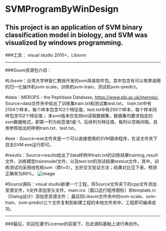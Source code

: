 # SVMProgramByWinDesign
This project is an application of SVM binary classification model in biology, and SVM was visualized by windows programming.
----------------------------------------------------------------------------------------------------------------------------
###工具：
visual studio 2010+、Libsvm

----------------------------------------------------------------------------------------------------------------------------
###Soure资源包介绍：

#Libsvm：台湾大学林智仁教授开发的svm简易软件包，其中包含有可以黑屏调用的归一化操作机svm-scale，训练机svm-train，测试机svm-predict。

#data：MEROPS - the Peptidase Database, https://www.ebi.ac.uk/merops/, Source>data文件夹中给出了训练集train.txt和测试集test.txt，
train.txt中有2104个样本，每个样本包含102个特征值，test.txt中有200个样本，每个样本同样包含102个特征值；
本svm版本仅支持txt读取数据集，数据集均要求指定的svm数据格式，即第一列为标签值1或-1，后续列为特征值，每列以空格间隔，具体参照给出的样例train.txt、test.txt。

#exe：Source>exe文件夹是一个可以直接使用的SVM窗体程序，在该文件夹下双击SVM.exe运行即可。

#results：Source>results给出了data样例中train.txt的训练结果training_result文件、训练模型trainmodel文件，以及test.txt的测试结果testout文件，其中，训练测试均采用线性核svm（即t=0），五折交叉验证方法；结果对比见下表，预测正确率为86%。
![image](https://user-images.githubusercontent.com/74043204/130211492-a9843a37-708e-4a68-83e4-08347844d164.png)

#Source源码：visual studio新建一个工程，将Source文件夹下的cpp文件添加至源文件，h文件添加至头文件，main.ico（窗口运行程序图标）和template.rc（Dialog设计）添加至资源文件；
最后将Libsvm文件夹中的svm-scale、svm-train、svm-predict三个文件复制到新建工程的本地文件夹中，工程即可编译成功。

----------------------------------------------------------------------------------------------------------------------------
###最后，欢迎在遵守License的前提下，在此源码基础上进行再创作。
